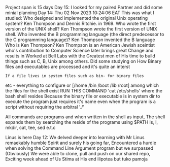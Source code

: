 Project span is 15 days
Day 15: I looked for my paired Partner and did some minial planning
Day 14: Thu 02 Nov 2023 10:24:06 EAT 
    This was what I studied:
Who designed and implemented the original Unix operating system?
    Ken Thompson and Dennis Ritchie. in 1969.
Who wrote the first version of the UNIX shell?
    Ken Thompson wrote the first version of UNIX shell.
Who invented the B programming language (the direct predecessor to the C programming language)?
    Ken Thompson invented the B language
Who is Ken Thompson?
    Ken Thompson is an American Jewish sceintist who's contribution to Computer Science later brings great Change and results in
    Worked at Bell Labs with the Greatest men of His time to build things such as C, B, Unix among others.
    Did some studying on How Binary files and executables are processed and it's quite an interst

    If a file lives in system files such as bin- for binary files
etc - everything to configure or [/home /bin /boot /lib /root]
among which the files for the shell exist RUN THIS COMMAND 'cat /etc/shells' where the bash shell resides
Because the binary file or executable is in system dir to execute the program just requires it's name even when the program is a script without requiring the arbitral './'

All commands are programs and when written in the shell as input, The shell expands them by searching the reside of the programs using 
$PATH
ls, l, mkdir, cat, tee, sed e.t.c

Linus is here
Day 12: We delved deeper into learning with Mr Linus remaekably humble Spirit and surely his going far, Encountered a hurdle when solving the Command Line Argument program but we surpassed (Obviously)
We were able to clone, pull and push on our shared repo, Exciting week ahead of Us
Stima at His end ilipotea but tuko pamoja
